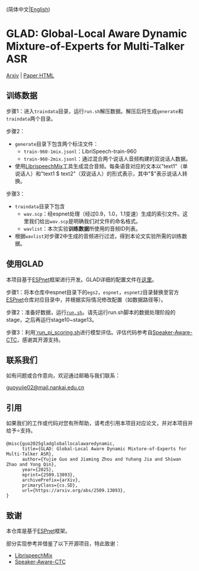 (简体中文|[English](./README.md))

# GLAD: Global-Local Aware Dynamic Mixture-of-Experts for Multi-Talker ASR

[Arxiv](https://arxiv.org/abs/2509.13093) | 
[Paper HTML](https://arxiv.org/html/2509.13093v2)

## 训练数据

步骤1：进入`traindata`目录，运行`run.sh`解压数据。解压后将生成`generate`和`traindata`两个目录。

步骤2：

- `generate`目录下包含两个标注文件：
    - `train-960-1mix.jsonl`：LibriSpeech-train-960
    - `train-960-2mix.jsonl`：通过混合两个说话人音频构建的双说话人数据。
- 使用[LibrispeechMix](https://github.com/NaoyukiKanda/LibriSpeechMix)工具生成混合音频。每条语音对应的文本以"text1"（单说话人）和"text1 $ text2"（双说话人）的形式表示，其中"$"表示说话人转换。

步骤3：

- `traindata`目录下包含
    - `wav.scp`：经espnet处理（经过0.9，1.0，1.1变速）生成的索引文件。这里我们给出`wav.scp`是明确我们对文件的命名格式。
    - `wavlist`：本次实验**训练数据**所使用的音频ID列表。
- 根据`wavlist`对步骤2中生成的音频进行过滤，得到本论文实验所需的训练数据。


## 使用GLAD

本项目基于[ESPnet](https://github.com/espnet/espnet)框架进行开发。GLAD详细的配置文件在[这里](./espnet/egs2/librispeech/asr1/configs)。

步骤1：将本仓库中espnet目录下的`egs2`，`espnet`，`espnet2`目录替换至官方[ESPnet](https://github.com/espnet/espnet)仓库对应目录中，并根据实际情况修改配置（如数据路径等）。


步骤2：准备好数据，运行[`run.sh`](./espnet/egs2/librispeech/asr1/run.sh)。请先运行run.sh脚本的数据处理阶段的stage，之后再运行stage10~stage13。

步骤3：利用[`run_pi_scoring.sh](./espnet/egs2/librispeech/asr1/run_pi_scoring.sh)进行模型评估。评估代码参考自[Speaker-Aware-CTC](https://github.com/kjw11/Speaker-Aware-CTC)，感谢其开源支持。

## 联系我们
如有问题或合作意向，欢迎通过邮箱与我们联系：

guoyujie02@mail.nankai.edu.cn

## 引用
如果我们的工作或代码对您有所帮助，请考虑引用本项目对应论文，并对本项目并给予⭐支持。

```
@misc{guo2025gladgloballocalawaredynamic,
      title={GLAD: Global-Local Aware Dynamic Mixture-of-Experts for Multi-Talker ASR}, 
      author={Yujie Guo and Jiaming Zhou and Yuhang Jia and Shiwan Zhao and Yong Qin},
      year={2025},
      eprint={2509.13093},
      archivePrefix={arXiv},
      primaryClass={cs.SD},
      url={https://arxiv.org/abs/2509.13093}, 
}
```

## 致谢

本仓库是基于[ESPnet](https://github.com/espnet/espnet)框架。

部分实现参考并借鉴了以下开源项目，特此致谢：

- [LibrispeechMix](https://github.com/NaoyukiKanda/LibriSpeechMix)
- [Speaker-Aware-CTC](https://github.com/kjw11/Speaker-Aware-CTC)